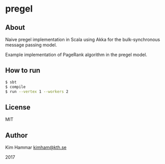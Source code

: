 # pregel

## About 
Naive pregel implementation in Scala using Akka for the bulk-synchronous message passing model.

Example implementation of PageRank algorithm in the pregel model.
## How to run

```bash
$ sbt
$ compile
$ run --vertex 1 --workers 2
```

## License

MIT

## Author 

Kim Hammar <kimham@kth.se>

2017